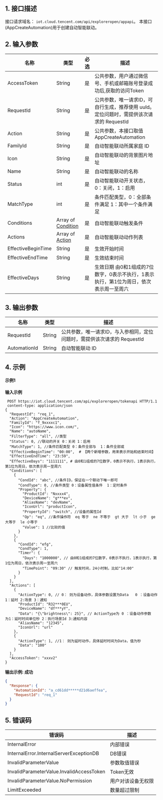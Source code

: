 ﻿## 1. 接口描述
接口请求域名： `iot.cloud.tencent.com/api/exploreropen/appapi`。
本接口(AppCreateAutomation)用于创建自动智能联动。

## 2. 输入参数
|名称|类型|必选|描述|
|---|---|---|---|
|AccessToken|String|是|公共参数，用户通过微信号、手机或邮箱账号登录成功后,获取的访问Token|
|RequestId|String|是|公共参数，唯一请求ID，可自行生成，推荐使用 uuId。定位问题时，需提供该次请求的 RequestId|
|Action|String|是|公共参数，本接口取值 AppCreateAutomation|
|FamilyId|String|是|自动智能联动所属家庭 ID|
|Icon|String|是|自动智能联动的背景图片地址|
|Name|String|是|自动智能联动的名称|
|Status|int|是|自动智能联动开关状态，0：关闭，1：启用|
|MatchType|int|是|条件匹配类型，0：全部条件满足  1：其中一个条件满足|
|Conditions|Array of [Condition](接口请求域名替换#Condition)|是|自动智能联动触发条件|
|Actions|Array of [Action](接口请求域名替换#Action)|是|自动智能联动动作列表|
|EffectiveBeginTime|String|是|生效开始时间|
|EffectiveEndTime|String|是|生效结束时间|
|EffectiveDays|String|是|生效日期 由0和1组成的7位数字，0表示不执行，1表示执行，第1位为周日，依次表示周一至周六|

## 3. 输出参数
|名称|类型|描述|
|---|---|---|
|RequestId|String|公共参数，唯一请求ID，与入参相同，定位问题时，需提供该次请求的 RequestId|
|AutomationId|String|自动智能联动 ID|

## 4. 示例
#### 示例1
**输入示例**
```HTTP
 POST https://iot.cloud.tencent.com/api/exploreropen/tokenapi HTTP/1.1
 content-type: application/json
{
  "RequestId": "req_1",
  "Action": "AppCreateAutomation",
  "FamilyId": "f_9xxxxc1",
  "Icon": "https://www.icon.com/",
  "Name": "autoName",
  "FilterType": "all", //类型
  "Status": 0, //联动的开关 0：关闭 1：启用
  "MatchType": 1, //条件匹配类型 0：条件全部与  1：条件全部或
  "EffectiveBeginTime": "00:00",  # 【两个新增参数，用来表示开始和结束时间】
  "EffectiveEndTime": "23:59",
  "EffectiveDays": "1111111", # 由0和1组成的7位数字，0表示不执行，1表示执行，第1位为周日，依次表示周一至周六
  "Conditions": [
    {
      "CondId": "abc", //条件ID，保证在一个联动下唯一即可
      "CondType": 0, //条件类型 0：设备属性值条件  1：定时条件
      "Property": {
        "ProductId": "Nxxxx4",
        "DeviceName": "g***ev",
        "AliasName": "devName",
        "IconUrl": "productIcon",
        "PropertyId": "switch", //设备的属性Id
        "Op": "eq", //条件操作符  eq 等于  ne 不等于  gt 大于  lt 小于  ge 大等于  le 小等于
        "Value": 1 //比较的值
      }
    },
    {
      "CondId": "efg",
      "CondType": 1,
      "Timer": {
        "Days": "1000000", // 由0和1组成的7位数字，0表示不执行，1表示执行，第1位为周日，依次表示周一至周六
        "TimePoint": "09:30" // 触发时间，24小时制，比如"14:00"
      }
    }
  ],
  "Actions": [
    {
      "ActionType": 0, // 0： 则为设备动作，具体参数设置为Data   0 ：设备动作  1：延时 2:场景 3：通知
      "ProductId": "R32***0EU",
      "DeviceName": "df***yY",
      "Data": "{\"brightness\": 25}", // ActionType为 0 ：设备动作参数  为1：延时时间单位秒 2：执行场景Id 3:通知内容
      "AliasName": "12345",
      "IconUrl": "url"
    },
    {
      "ActionType": 1, //1： 则为延时动作，具体延时时间为Data，值为秒
      "Data": "100"
    }
  ],
  "AccessToken": "xxxv2"
}

```
**输出示例:  成功**
```json
{
  "Response": {
    "AutomationId": "a_cd61dd*****d21d6aeffea",
    "RequestId": "req_1"
  }
}
```


## 5. 错误码
|错误码|描述|
|---|---|
|InternalError|内部错误|
|InternalError.InternalServerExceptionDB|DB错误|
|InvalidParameterValue|参数取值错误|
|InvalidParameterValue.InvalidAccessToken|Token无效|
|InvalidParameterValue.NoPermission|用户对该设备无权限|
|LimitExceeded|数量超过限制|

